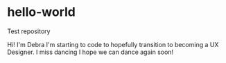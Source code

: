 # hello-world
Test repository 

Hi! I'm Debra I'm starting to code to hopefully transition to becoming a UX Designer.
I miss dancing I hope we can dance again soon!
